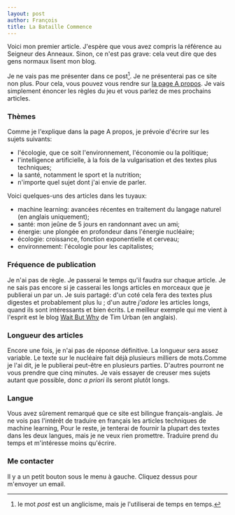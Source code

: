 ```yaml
---
layout: post
author: François
title: La Bataille Commence
---
```


Voici mon premier article. J'espère que vous avez compris la référence au Seigneur des Anneaux. Sinon, ce n'est pas grave: cela veut dire que des gens normaux lisent mon blog.

Je ne vais pas me présenter dans ce post[^1]. Je ne présenterai pas ce site non plus. Pour cela, vous pouvez vous rendre sur [la page A propos](/about/).
Je vais simplement énoncer les règles du jeu et vous parlez de mes prochains articles.

[^1]: le mot *post* est un anglicisme, mais je l'utiliserai de temps en temps.

### Thèmes
Comme je l'explique dans la page A propos, je prévoie d'écrire sur les sujets suivants:
- l'écologie, que ce soit l'environnement, l'économie ou la politique;
- l'intelligence artificielle, à la fois de la vulgarisation et des textes plus techniques;
- la santé, notamment le sport et la nutrition;
- n'importe quel sujet dont j'ai envie de parler.

Voici quelques-uns des articles dans les tuyaux:
- machine learning: avancées récentes en traitement du langage naturel (en anglais uniquement);
- santé: mon jeûne de 5 jours en randonnant avec un ami;
- énergie: une plongée en profondeur dans l'énergie nucléaire;
- écologie: croissance, fonction exponentielle et cerveau;
- environnement: l'écologie pour les capitalistes;

### Fréquence de publication
Je n'ai pas de règle. Je passerai le temps qu'il faudra sur chaque article. Je ne sais pas encore si je casserai les longs articles en morceaux que je publierai un par un.
Je suis partagé: d'un coté cela fera des textes plus digestes et probablement plus lu ; d'un autre *j'adore* les articles longs, quand ils sont intéressants et bien écrits.
Le meilleur exemple qui me vient à l'esprit est le blog [Wait But Why](https://waitbutwhy.com/) de Tim Urban (en anglais). 

### Longueur des articles
Encore une fois, je n'ai pas de réponse définitive. La longueur sera assez variable.
Le texte sur le nucléaire fait déjà plusieurs milliers de mots.Comme je l'ai dit, je le publierai peut-être en plusieurs parties.
D'autres pourront ne vous prendre que cinq minutes.
Je vais essayer de creuser mes sujets autant que possible, donc *a priori* ils seront plutôt longs.

### Langue
Vous avez sûrement remarqué que ce site est bilingue français-anglais. Je ne vois pas l'intérêt de traduire en français les articles techniques de machine learning,
Pour le reste, je tenterai de fournir la plupart des textes dans les deux langues, mais je ne veux rien promettre. Traduire prend du temps et m'intéresse moins qu'écrire.

### Me contacter
Il y a un petit bouton sous le menu à gauche. Cliquez dessus pour m'envoyer un email.
